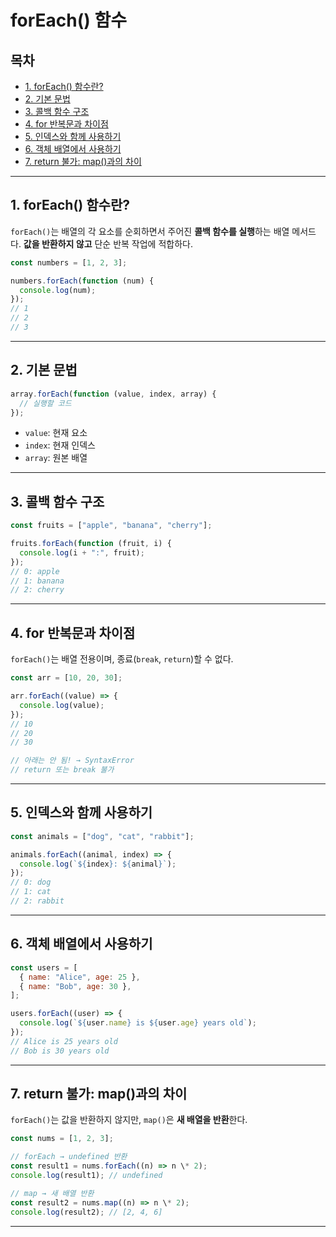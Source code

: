 # forEach() 함수

## 목차

- [1. forEach() 함수란?](#1-foreach-함수란)
- [2. 기본 문법](#2-기본-문법)
- [3. 콜백 함수 구조](#3-콜백-함수-구조)
- [4. for 반복문과 차이점](#4-for-반복문과-차이점)
- [5. 인덱스와 함께 사용하기](#5-인덱스와-함께-사용하기)
- [6. 객체 배열에서 사용하기](#6-객체-배열에서-사용하기)
- [7. return 불가: map()과의 차이](#7-return-불가-map과의-차이)

---

## 1. forEach() 함수란?

`forEach()`는 배열의 각 요소를 순회하면서 주어진 **콜백 함수를 실행**하는 배열 메서드다.
**값을 반환하지 않고** 단순 반복 작업에 적합하다.

```js
const numbers = [1, 2, 3];

numbers.forEach(function (num) {
  console.log(num);
});
// 1
// 2
// 3
```

---

## 2. 기본 문법

```js
array.forEach(function (value, index, array) {
  // 실행할 코드
});
```

- `value`: 현재 요소
- `index`: 현재 인덱스
- `array`: 원본 배열

---

## 3. 콜백 함수 구조

```js
const fruits = ["apple", "banana", "cherry"];

fruits.forEach(function (fruit, i) {
  console.log(i + ":", fruit);
});
// 0: apple
// 1: banana
// 2: cherry
```

---

## 4. for 반복문과 차이점

`forEach()`는 배열 전용이며, 종료(`break`, `return`)할 수 없다.

```js
const arr = [10, 20, 30];

arr.forEach((value) => {
  console.log(value);
});
// 10
// 20
// 30

// 아래는 안 됨! → SyntaxError
// return 또는 break 불가
```

---

## 5. 인덱스와 함께 사용하기

```js
const animals = ["dog", "cat", "rabbit"];

animals.forEach((animal, index) => {
  console.log(`${index}: ${animal}`);
});
// 0: dog
// 1: cat
// 2: rabbit
```

---

## 6. 객체 배열에서 사용하기

```js
const users = [
  { name: "Alice", age: 25 },
  { name: "Bob", age: 30 },
];

users.forEach((user) => {
  console.log(`${user.name} is ${user.age} years old`);
});
// Alice is 25 years old
// Bob is 30 years old
```

---

## 7. return 불가: map()과의 차이

`forEach()`는 값을 반환하지 않지만, `map()`은 **새 배열을 반환**한다.

```js
const nums = [1, 2, 3];

// forEach → undefined 반환
const result1 = nums.forEach((n) => n \* 2);
console.log(result1); // undefined

// map → 새 배열 반환
const result2 = nums.map((n) => n \* 2);
console.log(result2); // [2, 4, 6]
```

---
